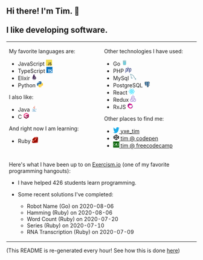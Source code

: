 
## Hi there! I'm Tim. 👋<br/><br/>I like developing software.

<table><tr><td valign="top" width="50%">

My favorite languages are:

- JavaScript <img src="https://raw.githubusercontent.com/neenjaw/neenjaw/master/img/javascript.png" alt="Logo for JavaScript" width="16px" height="16px">
- TypeScript <img src="https://raw.githubusercontent.com/neenjaw/neenjaw/master/img/typescript.png" alt="Logo for TypeScript" width="16px" height="16px">
- Elixir <img src="https://raw.githubusercontent.com/neenjaw/neenjaw/master/img/elixir.png" alt="Logo for Elixir" width="16px" height="16px">
- Python <img src="https://raw.githubusercontent.com/neenjaw/neenjaw/master/img/python.png" alt="Logo for Python" width="16px" height="16px">

I also like:

- Java <img src="https://raw.githubusercontent.com/neenjaw/neenjaw/master/img/java.png" alt="Logo for Java" width="16px" height="16px">
- C <img src="https://raw.githubusercontent.com/neenjaw/neenjaw/master/img/c-lang.png" alt="Logo for C" width="16px" height="16px">

And right now I am learning:

- Ruby <img src="https://raw.githubusercontent.com/neenjaw/neenjaw/master/img/ruby.png" alt="Logo for Ruby" width="16px" height="16px">

</td><td valign="top" width="50%">

Other technologies I have used:

- Go <img src="https://raw.githubusercontent.com/neenjaw/neenjaw/master/img/golang.png" alt="Logo for Go" width="16px" height="16px">
- PHP <img src="https://raw.githubusercontent.com/neenjaw/neenjaw/master/img/php.png" alt="Logo for PHP" width="16px" height="16px">
- MySql <img src="https://raw.githubusercontent.com/neenjaw/neenjaw/master/img/mysql.png" alt="Logo for MySql" width="16px" height="16px">
- PostgreSQL <img src="https://raw.githubusercontent.com/neenjaw/neenjaw/master/img/postgresql.png" alt="Logo for PostgreSQL" width="16px" height="16px">
- React <img src="https://raw.githubusercontent.com/neenjaw/neenjaw/master/img/react.png" alt="Logo for React" width="16px" height="16px">
- Redux <img src="https://raw.githubusercontent.com/neenjaw/neenjaw/master/img/redux.png" alt="Logo for Redux" width="16px" height="16px">
- RxJS <img src="https://raw.githubusercontent.com/neenjaw/neenjaw/master/img/rxjs.png" alt="Logo for RxJS" width="16px" height="16px">

Other places to find me:

- <a href="https://twitter.com/yxe_tim"><img src="https://raw.githubusercontent.com/neenjaw/neenjaw/master/img/twitter.png" alt="Logo for twitter" width="16px" height="16px"> yxe_tim</a>
- <a href="https://codepen.io/collection/Axyobk"><img src="https://raw.githubusercontent.com/neenjaw/neenjaw/master/img/codepen.png" alt="Logo for codepen" width="16px" height="16px"> tim @ codepen</a>
- <a href="https://www.freecodecamp.org/yxe_tim"><img src="https://raw.githubusercontent.com/neenjaw/neenjaw/master/img/freecodecamp.png" alt="Logo for freecodecamp" width="16px" height="16px"> tim @ freecodecamp</a>

</td></tr><tr><td colspan="2" valign="top" width="50%">

Here's what I have been up to on [Exercism.io](https://exercism.io) (one of my favorite programming hangouts)&#58;

- I have helped 426 students learn programming.
- Some recent solutions I've completed&#58;

  - Robot Name (Go) on 2020-08-06
  - Hamming (Ruby) on 2020-08-06
  - Word Count (Ruby) on 2020-07-20
  - Series (Ruby) on 2020-07-10
  - RNA Transcription (Ruby) on 2020-07-09

</td></tr></table>

(This README is re-generated every hour! See how this is done [here](https://github.com/neenjaw/neenjaw/blob/master/.github/workflows/build.yaml))